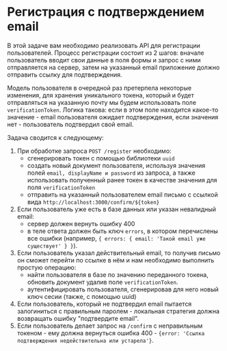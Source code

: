 # Регистрация с подтверждением email

В этой задаче вам необходимо реализовать API для регистрации пользователей. Процесс регистрации 
состоит из 2 шагов: вначале пользователь вводит свои данные в поля формы и запрос с ними 
отправляется на сервер, затем на указанный email приложение должно отправить ссылку для 
подтверждения.

Модель пользователя в очередной раз претерпела некоторые изменения, для хранения уникального токена,
который и будет отправляться на указанную почту мы будем использовать поле `verificationToken`. 
Логика такова: если в этом поле находится какое-то значение - email пользователя ожидает 
подтверждения, если значения нет - пользователь подтвердил свой email.


Задача сводится к следующему:
1. При обработке запроса `POST /register` необходимо:
    - сгенерировать токен с помощью библиотеки `uuid`
    - создать новый документ пользователя, используя значения полей `email, displayName и password`
    из запроса, а также использовать полученный ранее токен в качестве значения для поля 
    `verificationToken`
    - отправить на указанный пользователем email письмо с ссылкой вида 
    `http://localhost:3000/confirm/${token}`
2. Если пользователь уже есть в базе данных или указан невалидный email:
    - сервер должен вернуть ошибку 400
    - в теле ответа должен быть ключ `errors`, в котором перечислены все ошибки (например,
    `{ errors: { email: 'Такой email уже существует' } }`).
3. Если пользователь указал действительный email, то получив письмо он сможет перейти по ссылке в 
нём и нам необходимо выполнить простую операцию:
    - найти пользователя в базе по значению переданного токена, обновить документ удалив поле
    `verificationToken`.
    - аутентифицировать пользователя, сгенерировав для него новый ключ сесии (также, с помощью uuid)
4. Если пользователь, который не подтвердил email пытается залогиниться с правильным паролем - 
локальная стратегия должна возвращать ошибку "подтвердите email".
5. Если пользователь делает запрос на `/confirm` с неправильным токеном - ему должна вернуться
ошибка 400 - `{error: 'Ссылка подтверждения недействительна или устарела'}`.
